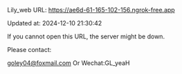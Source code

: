 Lily_web URL: https://ae6d-61-165-102-156.ngrok-free.app

Updated at: 2024-12-10 21:30:42

If you cannot open this URL, the server might be down.

Please contact: 

goley04@foxmail.com Or Wechat:GL_yeaH